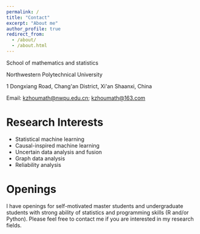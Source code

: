 ```yaml
---
permalink: /
title: "Contact"
excerpt: "About me"
author_profile: true
redirect_from: 
  - /about/
  - /about.html
---
```


School of mathematics and statistics

Northwestern Polytechnical University

1 Dongxiang Road, Chang'an District, Xi'an Shaanxi, China

Email: kzhoumath@nwpu.edu.cn; kzhoumath@163.com

# Research Interests

- Statistical machine learning
- Causal-inspired machine learning
- Uncertain data analysis and fusion
- Graph data analysis
- Reliability analysis

# Openings

I have openings for self-motivated master students and undergraduate students with strong ability of statistics and programming skills (R and/or Python). Please feel free to contact me if you are interested in my research fields.
